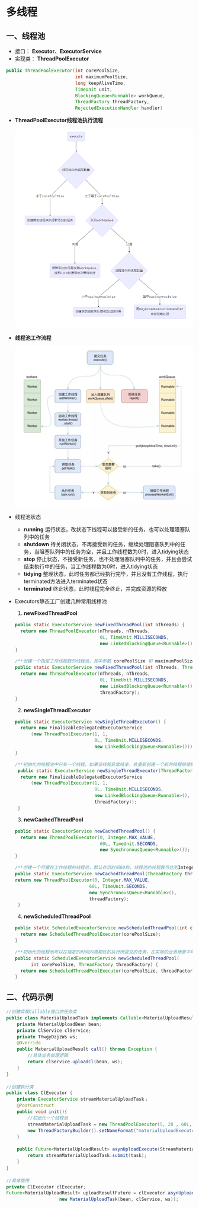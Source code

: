 # 多线程  

## 一、线程池  

- 接口： **Executor**、**ExecutorService**  
- 实现类： **ThreadPoolExecutor**  

```  java
public ThreadPoolExecutor(int corePoolSize,
                          int maximumPoolSize,
                          long keepAliveTime,
                          TimeUnit unit,
                          BlockingQueue<Runnable> workQueue,
                          ThreadFactory threadFactory,
                          RejectedExecutionHandler handler)
```

- **ThreadPoolExecutor线程池执行流程**  

  ![](../image/execute.PNG)  

- **线程池工作流程**  

  ![](../image/work.jpg)  

- 线程池状态  
  - **running**  运行状态，改状态下线程可以接受新的任务，也可以处理阻塞队列中的任务  
  - **shutdown**  待关闭状态，不再接受新的任务，继续处理阻塞队列中的任务，当阻塞队列中的任务为空，并且工作线程数为0时，进入tidying状态  
  - **stop**  停止状态，不接受新任务，也不处理阻塞队列中的任务，并且会尝试结束执行中的任务，当工作线程数为0时，进入tidying状态  
  - **tidying**  整理状态，此时任务都已经执行完毕，并且没有工作线程，执行terminated方法进入terminated状态  
  - **terminated**  终止状态，此时线程完全终止，并完成资源的释放  

- Executors静态工厂创建几种常用线程池   
  1. **newFixedThreadPool**  

  ```  java
  public static ExecutorService newFixedThreadPool(int nThreads) {
    return new ThreadPoolExecutor(nThreads, nThreads,
                                  0L, TimeUnit.MILLISECONDS,
                                  new LinkedBlockingQueue<Runnable>());
  }
  ```
  ```java
  /**创建一个指定工作线程数的线程池，其中参数 corePoolSize 和 maximumPoolSize 相等，阻塞队列基于LinkedBlockingQueue,具有线程池提高程序效率和节省创建线程时所耗的开销的优点。但是在线程池空闲时，即线程池中没有可运行任务时，它也不会释放工作线程，还会占用一定的系统资源; **/
  public static ExecutorService newFixedThreadPool(int nThreads, ThreadFactory threadFactory) {
    return new ThreadPoolExecutor(nThreads, nThreads,
                                  0L, TimeUnit.MILLISECONDS,
                                  new LinkedBlockingQueue<Runnable>(),
                                  threadFactory);
  }
  ```

  2. **newSingleThreadExecutor**  
  ```  java
  public static ExecutorService newSingleThreadExecutor() {
    return new FinalizableDelegatedExecutorService
        (new ThreadPoolExecutor(1, 1,
                                0L, TimeUnit.MILLISECONDS,
                                new LinkedBlockingQueue<Runnable>()));
  }
  ```
  ```  java
  /**初始化的线程池中只有一个线程，如果该线程异常结束，会重新创建一个新的线程继续执行任务，唯一的线程可以保证所提交任务的顺序执行，内部使用LinkedBlockingQueue作为阻塞队列**/
   public static ExecutorService newSingleThreadExecutor(ThreadFactory threadFactory) {
    return new FinalizableDelegatedExecutorService
        (new ThreadPoolExecutor(1, 1,
                                0L, TimeUnit.MILLISECONDS,
                                new LinkedBlockingQueue<Runnable>(),
                                threadFactory));
   }
  ```
  
  3. **newCachedThreadPool**  
  ```  java
  public static ExecutorService newCachedThreadPool() {
    return new ThreadPoolExecutor(0, Integer.MAX_VALUE,
                                  60L, TimeUnit.SECONDS,
                                  new SynchronousQueue<Runnable>());
  }
  ```
  ```  java
  /**创建一个可缓存工作线程的线程池，默认存活时间60秒，线程池的线程数可达到Integer.MAX_VALUE，即2147483647，内部使用SynchronousQueue作为阻塞队列;在没有任务执行时，当线程的空闲时间超过keepAliveTime，则工作线程将会终止，当提交新任务时，如果没有空闲线程，则创建新线程执行任务，会导致一定的系统开销  **/
  public static ExecutorService newCachedThreadPool(ThreadFactory threadFactory) {
  return new ThreadPoolExecutor(0, Integer.MAX_VALUE,
  							  60L, TimeUnit.SECONDS,
  							  new SynchronousQueue<Runnable>(),
  							  threadFactory);
   }
  ```
  
  4. **newScheduledThreadPool**  
  ```  java
  public static ScheduledExecutorService newScheduledThreadPool(int corePoolSize) {
    return new ScheduledThreadPoolExecutor(corePoolSize);
  }
  ```
  ```java
  /**初始化的线程池可以在指定的时间内周期性的执行所提交的任务，在实际的业务场景中可以使用该线程池定期的同步数据**/
  public static ScheduledExecutorService newScheduledThreadPool(
        int corePoolSize, ThreadFactory threadFactory) {
    return new ScheduledThreadPoolExecutor(corePoolSize, threadFactory);
  }
  ```

## 二、代码示例

```  java
//创建实现Callable接口的任务类
public class MaterialUploadTask implements Callable<MaterialUploadResult> {
    private MaterialUploadBean bean;
    private ClService clService;
    private TYwgyDzjzWs ws;
    @Override
    public MaterialUploadResult call() throws Exception {
    	//具体业务处理逻辑
        return clService.uploadCl(bean, ws);
    }
}

//创建执行类
public class ClExecutor {
	private ExecutorService streamMaterialUploadTask；
	@PostConstruct
	public void init(){
		//初始化一个线程池
		streamMaterialUploadTask = new ThreadPoolExecutor(5, 20 , 60L, TimeUnit.SECONDS, new LinkedBlockingDeque<Runnable>(100000), 
		new ThreadFactoryBuilder().setNameFormat("materialUploadExecutor-pool-%d").build(), new ThreadPoolExecutor.AbortPolicy());
	}
	
	public Future<MaterialUploadResult> asynUploadExecute(StreamMaterialUploadTask task) {
		return streamMaterialUploadTask.submit(task);
	}
}

//具体使用
private ClExecutor clExecutor;
Future<MaterialUploadResult> uploadResultFuture = clExecutor.asynUploadExecute(
                    new MaterialUploadTask(bean, clService, ws));
```



